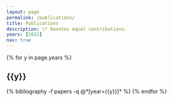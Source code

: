 ```yaml
---
layout: page
permalink: /publications/
title: Publications
description: \* Denotes equal contributions.
years: [2022]
nav: true
---
```


<div class="publications">

{% for y in page.years %}
  <h2 class="year">{{y}}</h2>
  {% bibliography -f papers -q @*[year={{y}}]* %}
{% endfor %}

</div>
